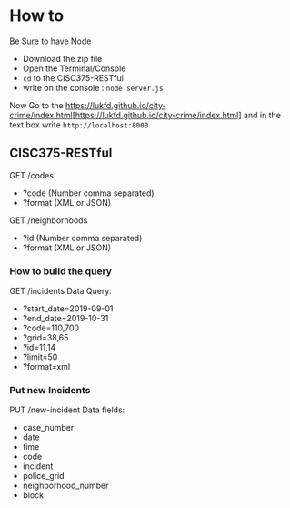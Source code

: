 # How to
Be Sure to have Node
- Download the zip file
- Open the Terminal/Console
- `cd` to the CISC375-RESTful
- write on the console : `node server.js`

Now Go to the https://lukfd.github.io/city-crime/index.html[https://lukfd.github.io/city-crime/index.html] and in the text box write `http://localhost:8000`

## CISC375-RESTful

GET /codes
- ?code (Number comma separated)
- ?format (XML or JSON)

GET /neighborhoods
- ?id (Number comma separated)
- ?format (XML or JSON)

### How to build the query
GET /incidents
Data Query:
- ?start_date=2019-09-01
- ?end_date=2019-10-31
- ?code=110,700
- ?grid=38,65
- ?id=11,14
- ?limit=50
- ?format=xml

### Put new Incidents

PUT /new-incident
Data fields:
- case_number
- date
- time
- code
- incident
- police_grid
- neighborhood_number
- block
